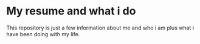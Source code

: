 # My resume and what i do
This repository is just a few information about me and who i am plus what i have been doing with my life.
